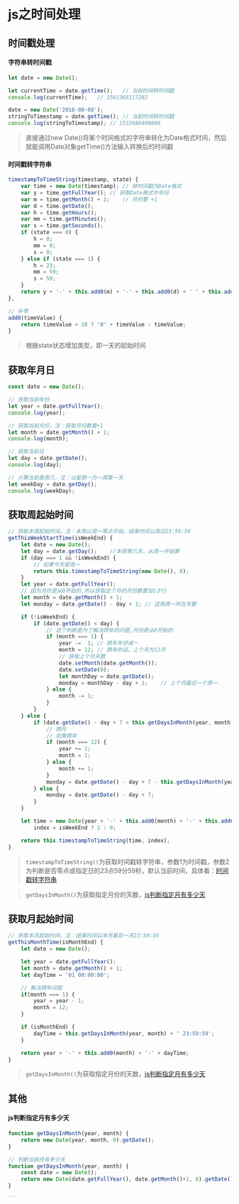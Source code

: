 # js之时间处理

## 时间戳处理

#### 字符串转时间戳

```js
let date = new Date();

let currentTime = date.getTime();	// 当前时间转时间戳
console.log(currentTime);	// 1561368117282

date = new Date('2018-08-08');
stringToTimestamp = date.getTime();	// 当前时间转时间戳
console.log(stringToTimestamp);	// 1533686400000
```

> 直接通过new Date()将某个时间格式的字符串转化为Date格式时间，然后就能调用Date对象getTime()方法输入转换后的时间戳

#### 时间戳转字符串

```js
timestampToTimeString(timestamp, state) {
	var time = new Date(timestamp);	// 转时间戳为Date格式
	var y = time.getFullYear();	// 获取Date格式中年份
	var m = time.getMonth() + 1;	// 月份要 +1
	var d = time.getDate();
	var h = time.getHours();
	var mm = time.getMinutes();
	var s = time.getSeconds();
	if (state === 0) {
		h = 0;
		mm = 0;
		s = 0;
	} else if (state === 1) {
		h = 23;
		mm = 59;
		s = 59;
	}
	return y + '-' + this.add0(m) + '-' + this.add0(d) + ' ' + this.add0(h) + ':' + this.add0(mm) + ':' + this.add0(s);
},

// 补零
add0(timeValue) {
	return timeValue < 10 ? '0' + timeValue : timeValue;
}
```

> 根据state状态增加类型，即一天的起始时间

## 获取年月日

```js
const date = new Date();

// 获取当前年份
let year = date.getFullYear();
console.log(year);

// 获取当前月份，注：获取月份数要+1
let month = date.getMonth() + 1;
console.log(month);

// 获取当前日
let day = date.getDate();
console.log(day);

// 计算当前是周几，注：以星期一为一周第一天
let weekDay = date.getDay();
console.log(weekDay);
```

## 获取周起始时间

```js
// 获取本周起始时间，注：本周以周一零点开始，结束时间以周日23:59:59
getThisWeekStartTime(isWeekEnd) {
	let date = new Date();
	let day = date.getDay();	//本周第几天，从周一开始算
	if (day === 1 && !isWeekEnd) {
		// 如果今天是周一
		return this.timestampToTimeString(new Date(), 0);
	}
	let year = date.getFullYear();
	// 因为月份是从0开始的,所以获取这个月的月份数要加1才行
	let month = date.getMonth() + 1;
	let monday = date.getDate() - day + 1; // 这周周一所在天数

	if (!isWeekEnd) {
		if (date.getDate() < day) {
			// 这个判断是为了解决跨年的问题,月份是从0开始的
			if (month === 1) {
				year -=  1;	// 跨年年份减一
				month = 12;	// 跨年的话，上个月为12月
				// 获取上个月天数
				date.setMonth(date.getMonth());
				date.setDate(0);
				let monthDay = date.getDate();
				monday = monthDay - day + 1;	// 上个月最后一个周一
			} else {
				month -= 1;
			}
		}
	} else {
		if (date.getDate() - day + 7 > this.getDaysInMonth(year, month)) {
			// 跨月
			// 如果跨年
			if (month === 12) {
				year += 1;
				month = 1;
			} else {
				month += 1;
			}
			monday = date.getDate() - day + 7 - this.getDaysInMonth(year, month);
		} else {
			monday = date.getDate() - day + 7;
		}
	}

	let time = new Date(year + '-' + this.add0(month) + '-' + this.add0(monday)).getTime(),
		index = isWeekEnd ? 1 : 0;

	return this.timestampToTimeString(time, index);
}
```

> `timestampToTimeString()`为获取时间戳转字符串，参数1为时间戳，参数2为判断是否零点或指定日的23点59分59秒，默认当前时间，具体看：<a href="#知识笔记/大前端/基础/JavaScript/JavaScript基础/js之时间处理?id=时间戳转字符串">时间戳转字符串</a>

> `getDaysInMonth()`为获取指定月份的天数，<a href="#知识笔记/大前端/基础/JavaScript/JavaScript基础/js之时间处理?id=js判断指定月有多少天">js判断指定月有多少天</a>


## 获取月起始时间

```js
// 获取本月起始时间，注：结束时间以本月最后一天23:59:59
getThisMonthTime(isMonthEnd) {
	let date = new Date();

	let year = date.getFullYear();
	let month = date.getMonth() + 1;
	let dayTime = '01 00:00:00';

	// 解决跨年问题
	if(month === 1) {
		year = year - 1;
		month = 12;
	}

	if (isMonthEnd) {
		dayTime = this.getDaysInMonth(year, month) + ' 23:59:59';
	}

	return year + '-' + this.add0(month) + '-' + dayTime;
}
```

> `getDaysInMonth()`为获取指定月份的天数，<a href="#知识笔记/大前端/基础/JavaScript/JavaScript基础/js之时间处理?id=js判断指定月有多少天">js判断指定月有多少天</a>

## 其他

#### js判断指定月有多少天

``````js
function getDaysInMonth(year, month) {
    return new Date(year, month, 0).getDate();
}

// 判断当前月有多少天
function getDaysInMonth(year, month) {
	const date = new Date();
    return new Date(date.getFullYear(), date.getMonth()+1, 0).getDate();
}

```



